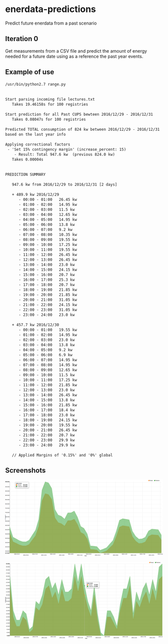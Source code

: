 # enerdata-predictions
Predict future enerdata from a past scenario

## Iteration 0

Get measurements from a CSV file and predict the amount of energy needed for a future date using as a reference the past year events.


## Example of use

```
/usr/bin/python2.7 range.py


Start parsing incoming file lectures.txt
   Takes 19.46158s for 100 registries

Start prediction for all Past CUPS bewteen 2016/12/29 - 2016/12/31
   Takes 0.08047s for 100 registries

Predicted TOTAL consumption of 824 kw between 2016/12/29 - 2016/12/31 based on the last year info

Applying correctional factors
 - 'Set 15% contingency margin' (increase_percent: 15)
    - Result: Total 947.6 kw  (previous 824.0 kw)
   Takes 0.00004s


PREDICTION SUMMARY 

   947.6 kw from 2016/12/29 to 2016/12/31 [2 days]

   + 489.9 kw 2016/12/29
      - 00:00 - 01:00	26.45 kw
      - 01:00 - 02:00	14.95 kw
      - 02:00 - 03:00	11.5 kw
      - 03:00 - 04:00	12.65 kw
      - 04:00 - 05:00	14.95 kw
      - 05:00 - 06:00	13.8 kw
      - 06:00 - 07:00	9.2 kw
      - 07:00 - 08:00	10.35 kw
      - 08:00 - 09:00	19.55 kw
      - 09:00 - 10:00	17.25 kw
      - 10:00 - 11:00	19.55 kw
      - 11:00 - 12:00	26.45 kw
      - 12:00 - 13:00	26.45 kw
      - 13:00 - 14:00	23.0 kw
      - 14:00 - 15:00	24.15 kw
      - 15:00 - 16:00	20.7 kw
      - 16:00 - 17:00	25.3 kw
      - 17:00 - 18:00	20.7 kw
      - 18:00 - 19:00	21.85 kw
      - 19:00 - 20:00	21.85 kw
      - 20:00 - 21:00	31.05 kw
      - 21:00 - 22:00	24.15 kw
      - 22:00 - 23:00	31.05 kw
      - 23:00 - 24:00	23.0 kw

   + 457.7 kw 2016/12/30
      - 00:00 - 01:00	19.55 kw
      - 01:00 - 02:00	14.95 kw
      - 02:00 - 03:00	23.0 kw
      - 03:00 - 04:00	13.8 kw
      - 04:00 - 05:00	9.2 kw
      - 05:00 - 06:00	6.9 kw
      - 06:00 - 07:00	14.95 kw
      - 07:00 - 08:00	14.95 kw
      - 08:00 - 09:00	12.65 kw
      - 09:00 - 10:00	11.5 kw
      - 10:00 - 11:00	17.25 kw
      - 11:00 - 12:00	21.85 kw
      - 12:00 - 13:00	23.0 kw
      - 13:00 - 14:00	26.45 kw
      - 14:00 - 15:00	13.8 kw
      - 15:00 - 16:00	21.85 kw
      - 16:00 - 17:00	18.4 kw
      - 17:00 - 18:00	23.0 kw
      - 18:00 - 19:00	24.15 kw
      - 19:00 - 20:00	19.55 kw
      - 20:00 - 21:00	26.45 kw
      - 21:00 - 22:00	20.7 kw
      - 22:00 - 23:00	29.9 kw
      - 23:00 - 24:00	29.9 kw

   // Applied Margins of '0.15%' and '0%' global

```

## Screenshots

![Prediction1](https://github.com/gisce/enerdata-predictions/blob/master/README/ex1.png)

![Prediction2](https://github.com/gisce/enerdata-predictions/blob/master/README/ex2.png)
